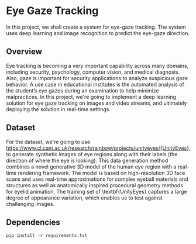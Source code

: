 # Eye Gaze Tracking

In this project, we shall create a system for eye-gaze tracking. The system uses deep learning and image recognition to predict the eye-gaze direction.


## Overview
Eye tracking is becoming a very important capability across many domains, including security, psychology, computer vision, and medical diagnosis. Also, gaze is important for security applications to analyze suspicious gaze behavior. A use case in educational institutes is the automated analysis of the student’s eye gazes during an examination to help minimize malpractices.
In this project, we're going to implement a deep learning solution for eye gaze tracking on images and video streams, and ultimately deploying the solution in real-time settings.

## Dataset
For the dataset, we're going to use https://www.cl.cam.ac.uk/research/rainbow/projects/unityeyes/{UnityEyes}, to generate synthetic images of eye regions along with their labels (the direction of where the eye is looking). This data generation method combines a novel generative 3D model of the human eye region with a real-time rendering framework. The model is based on high-resolution 3D face scans and uses real-time approximations for complex eyeball materials and structures as well as anatomically inspired procedural geometry methods for eyelid animation. The training set of \textbf{UnityEyes} captures a large degree of appearance variation, which enables us to test against challenging images.

## Dependencies

``
pip install -r requirements.txt
``